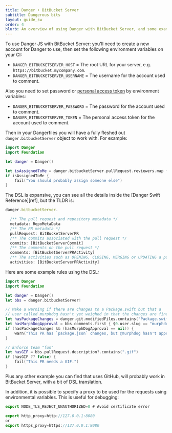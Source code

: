 ```yaml
---
title: Danger + BitBucket Server
subtitle: Dangerous bits
layout: guide_sw
order: 4
blurb: An overview of using Danger with BitBucket Server, and some examples
---
```


To use Danger JS with BitBucket Server: you'll need to create a new account for Danger to use, then set the following
environment variables on your CI:

- `DANGER_BITBUCKETSERVER_HOST` = The root URL for your server, e.g. `https://bitbucket.mycompany.com`.
- `DANGER_BITBUCKETSERVER_USERNAME` = The username for the account used to comment.

Also you need to set password or
[personal access token](https://confluence.atlassian.com/bitbucketserver/personal-access-tokens-939515499.html) by
environment variables:

- `DANGER_BITBUCKETSERVER_PASSWORD` = The password for the account used to comment.
- `DANGER_BITBUCKETSERVER_TOKEN` = The personal access token for the account used to comment.

Then in your Dangerfiles you will have a fully fleshed out `danger.bitbucketServer` object to work with. For example:

```swift
import Danger
import Foundation

let danger = Danger()

let isAssignedToMe = danger.bitbucketServer.pullRequest.reviewers.map { $0.name }.contains("orta")
if isAssignedToMe {
    fail("You should probably assign someone else")
}
```

The DSL is expansive, you can see all the details inside the [Danger Swift Reference][ref], but the TLDR is:

```ts
danger.bitbucketServer.

  /** The pull request and repository metadata */
  metadata: RepoMetaData
  /** The PR metadata */
  pullRequest: BitBucketServerPR
  /** The commits associated with the pull request */
  commits: [BitBucketServerCommit]
  /** The comments on the pull request */
  comments: [BitBucketServerPRActivity]
  /** The activities such as OPENING, CLOSING, MERGING or UPDATING a pull request */
  activities: [BitBucketServerPRActivity]
```

Here are some example rules using the DSL:

```swift
import Danger
import Foundation

let danger = Danger()
let bbs = danger.bitbucketServer!

// Make a warning if there are changes to a Package.swift but that a
// user called murphdog hasn't yet weighed in that the changes are fine.
let hasPackageChanges = danger.git.modifiedFiles.contains("Package.swift")
let hasMurphDogApproval = bbs.comments.first { $0.user.slug == "murphdog" }
if (hasPackageChanges && (hasMurphDogApproval == nil)) {
    warn("This PR has `package.json` changes, but @murphdog hasn't approved them yet.")
}

// Enforce team "fun"
let hasGIF = bbs.pullRequest.description?.contains(".gif")
if (hasGIF ?? false) {
    fail("This PR needs a GIF.")
}
```

Plus any other example you can find that uses GitHub, will probably work in BitBucket Server, with a bit of DSL
translation.

In addition, it is possible to specify a proxy to be used for the requests using environmental variables. This is useful
for debugging:

```ts
export NODE_TLS_REJECT_UNAUTHORIZED=0 # Avoid certificate error

export http_proxy=http://127.0.0.1:8080
or
export https_proxy=https://127.0.0.1:8080
```
